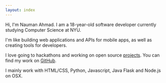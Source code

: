 ```yaml
---
layout: index
---
```


Hi, I'm Nauman Ahmad.
I am a 18-year-old
software developer
currently studying
Computer Science at NYU.

I'm like building web applications
and APIs for mobile apps,
as well as creating tools
for developers.

I love going to hackathons and working
on open source [projects](projects.html).
You can find my work on [GitHub][github].

I mainly work with HTML/CSS, Python, Javascript, Java
Flask and Node.js on OSX.

[github]: https://github.com/itsnauman
